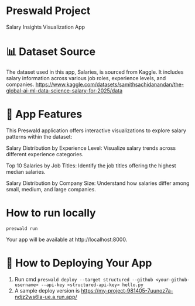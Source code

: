 # Preswald Project

Salary Insights Visualization App

# 📊 Dataset Source

The dataset used in this app, Salaries, is sourced from Kaggle. It includes salary information across various job roles, experience levels, and companies.
https://www.kaggle.com/datasets/samithsachidanandan/the-global-ai-ml-data-science-salary-for-2025/data

# 🚀  App Features

This Preswald application offers interactive visualizations to explore salary patterns within the dataset:

Salary Distribution by Experience Level: Visualize salary trends across different experience categories.

Top 10 Salaries by Job Titles: Identify the job titles offering the highest median salaries.

Salary Distribution by Company Size: Understand how salaries differ among small, medium, and large companies.

# How to run locally

`preswald run`

Your app will be available at http://localhost:8000.

# 🚀 How to Deploying Your App
1. Run cmd
`preswald deploy --target structured --github <your-github-username> --api-key <structured-api-key> hello.py`
2. A sample deploy version is https://my-project-981405-7uunoz7a-ndjz2ws6la-ue.a.run.app/

